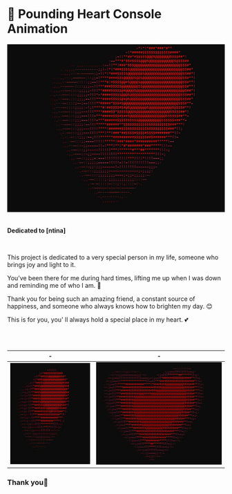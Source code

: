 # 💖 Pounding Heart Console Animation


<div align = "center">
  
<img src = "img/img1.jpg">

</div>

<br>

**Dedicated to [ntina]**

<br>

This project is dedicated to a very special person in my life, someone who brings joy and light to it.

You’ve been there for me during hard times, lifting me up when I was down and reminding me of who I am. 🙏

Thank you for being such an amazing friend, a constant source of happiness, and someone who always knows how to brighten my day.  😊

This is for you, you' ll always hold a special place in my heart. 💕



<br><br>


|       -        |       -        |
| -------------- | -------------- |
| ![Alt Text 1](img/img3.jpg) | ![Alt Text 2](img/img2.jpg) |

### **Thank you**💖
